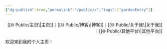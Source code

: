 ```yaml
---
{"dg-publish":true,"permalink":"/public//","tags":["gardenEntry"]}
---
```




<p align="right"> [[🌐  Public/主页\|主页]]｜[[🌐  Public/博客\|博客]]｜[[🌐  Public/关于我\|关于我]]｜[[🌐  Public/其他平台\|其他平台]]</p>

欢迎来到我的个人主页！

